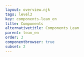 ```yaml
---
layout: overview.njk
tags: level3
key: components-lean_en
title: Components
alternativetitle: Components Lean
parent: lean_en
order: 3
componentbrowser: true
subset: 2
---
```


